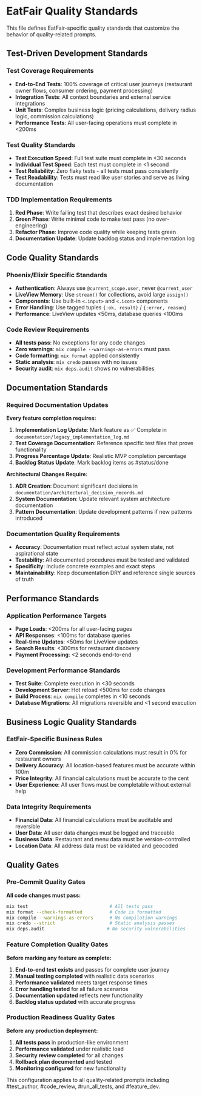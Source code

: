 # EatFair Quality Standards

This file defines EatFair-specific quality standards that customize the behavior of quality-related prompts.

## Test-Driven Development Standards

### Test Coverage Requirements
- **End-to-End Tests**: 100% coverage of critical user journeys (restaurant owner flows, consumer ordering, payment processing)
- **Integration Tests**: All context boundaries and external service integrations
- **Unit Tests**: Complex business logic (pricing calculations, delivery radius logic, commission calculations)
- **Performance Tests**: All user-facing operations must complete in <200ms

### Test Quality Standards
- **Test Execution Speed**: Full test suite must complete in <30 seconds
- **Individual Test Speed**: Each test must complete in <1 second
- **Test Reliability**: Zero flaky tests - all tests must pass consistently
- **Test Readability**: Tests must read like user stories and serve as living documentation

### TDD Implementation Requirements
1. **Red Phase**: Write failing test that describes exact desired behavior
2. **Green Phase**: Write minimal code to make test pass (no over-engineering)
3. **Refactor Phase**: Improve code quality while keeping tests green
4. **Documentation Update**: Update backlog status and implementation log

## Code Quality Standards

### Phoenix/Elixir Specific Standards
- **Authentication**: Always use `@current_scope.user`, never `@current_user`
- **LiveView Memory**: Use `stream()` for collections, avoid large `assign()`
- **Components**: Use built-in `<.input>` and `<.icon>` components
- **Error Handling**: Use tagged tuples `{:ok, result}` / `{:error, reason}`
- **Performance**: LiveView updates <50ms, database queries <100ms

### Code Review Requirements
- **All tests pass**: No exceptions for any code changes
- **Zero warnings**: `mix compile --warnings-as-errors` must pass
- **Code formatting**: `mix format` applied consistently
- **Static analysis**: `mix credo` passes with no issues
- **Security audit**: `mix deps.audit` shows no vulnerabilities

## Documentation Standards

### Required Documentation Updates
**Every feature completion requires:**
1. **Implementation Log Update**: Mark feature as ✅ Complete in `documentation/legacy_implementation_log.md`
2. **Test Coverage Documentation**: Reference specific test files that prove functionality
3. **Progress Percentage Update**: Realistic MVP completion percentage
4. **Backlog Status Update**: Mark backlog items as #status/done

**Architectural Changes Require:**
1. **ADR Creation**: Document significant decisions in `documentation/architectural_decision_records.md`
2. **System Documentation**: Update relevant system architecture documentation
3. **Pattern Documentation**: Update development patterns if new patterns introduced

### Documentation Quality Requirements
- **Accuracy**: Documentation must reflect actual system state, not aspirational state
- **Testability**: All documented procedures must be tested and validated
- **Specificity**: Include concrete examples and exact steps
- **Maintainability**: Keep documentation DRY and reference single sources of truth

## Performance Standards

### Application Performance Targets
- **Page Loads**: <200ms for all user-facing pages
- **API Responses**: <100ms for database queries
- **Real-time Updates**: <50ms for LiveView updates
- **Search Results**: <300ms for restaurant discovery
- **Payment Processing**: <2 seconds end-to-end

### Development Performance Standards
- **Test Suite**: Complete execution in <30 seconds
- **Development Server**: Hot reload <500ms for code changes
- **Build Process**: `mix compile` completes in <10 seconds
- **Database Migrations**: All migrations reversible and <1 second execution

## Business Logic Quality Standards

### EatFair-Specific Business Rules
- **Zero Commission**: All commission calculations must result in 0% for restaurant owners
- **Delivery Accuracy**: All location-based features must be accurate within 100m
- **Price Integrity**: All financial calculations must be accurate to the cent
- **User Experience**: All user flows must be completable without external help

### Data Integrity Requirements
- **Financial Data**: All financial calculations must be auditable and reversible
- **User Data**: All user data changes must be logged and traceable
- **Business Data**: Restaurant and menu data must be version-controlled
- **Location Data**: All address data must be validated and geocoded

## Quality Gates

### Pre-Commit Quality Gates
**All code changes must pass:**
```bash
mix test                              # All tests pass
mix format --check-formatted          # Code is formatted
mix compile --warnings-as-errors      # No compilation warnings
mix credo --strict                    # Static analysis passes
mix deps.audit                       # No security vulnerabilities
```

### Feature Completion Quality Gates
**Before marking any feature as complete:**
1. **End-to-end test exists** and passes for complete user journey
2. **Manual testing completed** with realistic data scenarios
3. **Performance validated** meets target response times
4. **Error handling tested** for all failure scenarios
5. **Documentation updated** reflects new functionality
6. **Backlog status updated** with accurate progress

### Production Readiness Quality Gates
**Before any production deployment:**
1. **All tests pass** in production-like environment
2. **Performance validated** under realistic load
3. **Security review completed** for all changes
4. **Rollback plan documented** and tested
5. **Monitoring configured** for new functionality

This configuration applies to all quality-related prompts including #test_author, #code_review, #run_all_tests, and #feature_dev.
